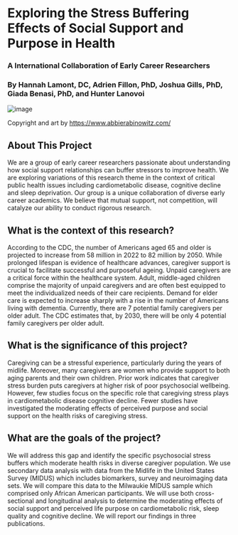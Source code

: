 # Exploring the Stress Buffering Effects of Social Support and Purpose in Health
### A International Collaboration of Early Career Researchers
### By Hannah Lamont, DC, Adrien Fillon, PhD, Joshua Gills, PhD, Giada Benasi, PhD, and Hunter Lanovoi
![image](https://www.abbierabinowitz.com/wp-content/uploads/2017/04/Shave.jpg)

Copyright and art by https://www.abbierabinowitz.com/
## About This Project
We are a group of early career researchers passionate about understanding how social support relationships can buffer stressors to improve health. We are exploring variations of this research theme in the context of critical public health issues including cardiometabolic disease, cognitive decline and sleep deprivation.
Our group is a unique collaboration of diverse early career academics. We believe that mutual support, not competition, will catalyze our ability to conduct rigorous research.

## What is the context of this research?
According to the CDC, the number of Americans aged 65 and older is projected to increase from 58 million in 2022 to 82 million by 2050. While prolonged lifespan is evidence of healthcare advances, caregiver support is crucial to facilitate successful and purposeful ageing. Unpaid caregivers are a critical force within the healthcare system. Adult, middle-aged children comprise the majority of unpaid caregivers and are often best equipped to meet the individualized needs of their care recipients. Demand for elder care is expected to increase sharply with a rise in the number of Americans living with dementia. Currently, there are 7 potential family caregivers per older adult. The CDC estimates that, by 2030, there will be only 4 potential family caregivers per older adult.

## What is the significance of this project?
Caregiving can be a stressful experience, particularly during the years of midlife. Moreover, many caregivers are women who provide support to both aging parents and their own children. Prior work indicates that caregiver stress burden puts caregivers at higher risk of poor psychosocial wellbeing. However, few studies focus on the specific role that caregiving stress plays in cardiometabolic disease cognitive decline. Fewer studies have investigated the moderating effects of perceived purpose and social support on the health risks of caregiving stress.

## What are the goals of the project?
We will address this gap and identify the specific psychosocial stress buffers which moderate health risks in diverse caregiver population. We use secondary data analysis with data from the Midlife in the United States Survey (MIDUS) which includes biomarkers, survey and neuroimaging data sets. We will compare this data to the Milwaukie MIDUS sample which comprised only African American participants. We will use both cross-sectional and longitudinal analysis to determine the moderating effects of social support and perceived life purpose on cardiometabolic risk, sleep quality and cognitive decline. We will report our findings in three publications.


